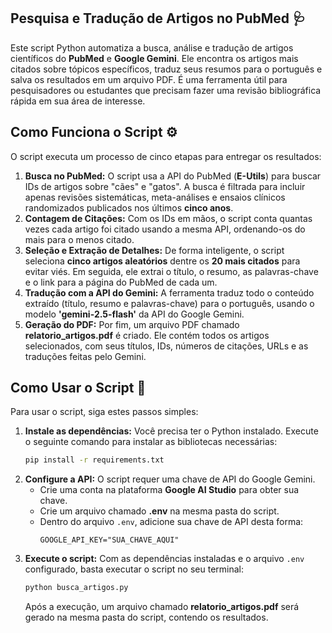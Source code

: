 ## Pesquisa e Tradução de Artigos no PubMed 🩺

Este script Python automatiza a busca, análise e tradução de artigos científicos do **PubMed** e **Google Gemini**. Ele encontra os artigos mais citados sobre tópicos específicos, traduz seus resumos para o português e salva os resultados em um arquivo PDF. É uma ferramenta útil para pesquisadores ou estudantes que precisam fazer uma revisão bibliográfica rápida em sua área de interesse.


## Como Funciona o Script ⚙️

O script executa um processo de cinco etapas para entregar os resultados:

1.  **Busca no PubMed:** O script usa a API do PubMed (**E-Utils**) para buscar IDs de artigos sobre "cães" e "gatos". A busca é filtrada para incluir apenas revisões sistemáticas, meta-análises e ensaios clínicos randomizados publicados nos últimos **cinco anos**.
2.  **Contagem de Citações:** Com os IDs em mãos, o script conta quantas vezes cada artigo foi citado usando a mesma API, ordenando-os do mais para o menos citado.
3.  **Seleção e Extração de Detalhes:** De forma inteligente, o script seleciona **cinco artigos aleatórios** dentre os **20 mais citados** para evitar viés. Em seguida, ele extrai o título, o resumo, as palavras-chave e o link para a página do PubMed de cada um.
4.  **Tradução com a API do Gemini:** A ferramenta traduz todo o conteúdo extraído (título, resumo e palavras-chave) para o português, usando o modelo **'gemini-2.5-flash'** da API do Google Gemini.
5.  **Geração do PDF:** Por fim, um arquivo PDF chamado **relatorio\_artigos.pdf** é criado. Ele contém todos os artigos selecionados, com seus títulos, IDs, números de citações, URLs e as traduções feitas pelo Gemini.


## Como Usar o Script 🚀

Para usar o script, siga estes passos simples:

1.  **Instale as dependências:** Você precisa ter o Python instalado. Execute o seguinte comando para instalar as bibliotecas necessárias:
    ```bash
    pip install -r requirements.txt
    ```
2.  **Configure a API:** O script requer uma chave de API do Google Gemini.
      * Crie uma conta na plataforma **Google AI Studio** para obter sua chave.
      * Crie um arquivo chamado **.env** na mesma pasta do script.
      * Dentro do arquivo `.env`, adicione sua chave de API desta forma:
        ```env
        GOOGLE_API_KEY="SUA_CHAVE_AQUI"
        ```
3.  **Execute o script:** Com as dependências instaladas e o arquivo `.env` configurado, basta executar o script no seu terminal:
    ```bash
    python busca_artigos.py
    ```
    Após a execução, um arquivo chamado **relatorio\_artigos.pdf** será gerado na mesma pasta do script, contendo os resultados.
